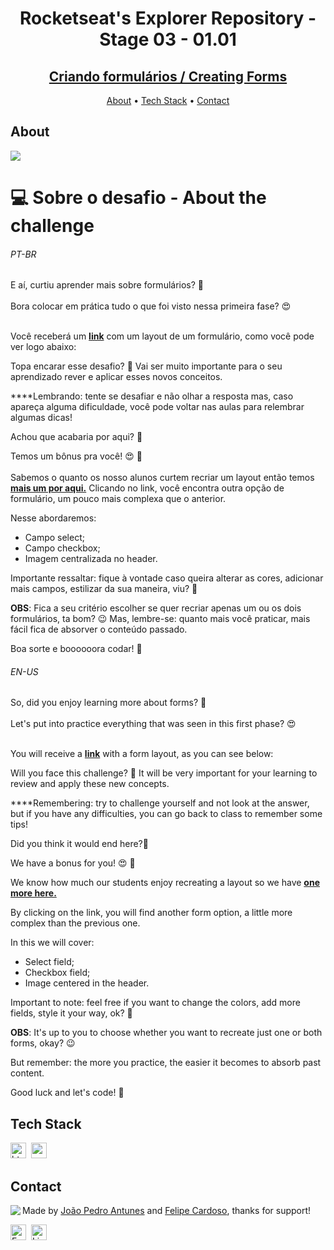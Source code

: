 <h1 align="center">
	Rocketseat's Explorer Repository - Stage 03 - 01.01
</h1>
<h2 align="center">
	<a href="https://fcms14.github.io/rocketSeat_rep/stage03/challenge01-1/"> Criando formulários / Creating Forms</a>		
</h2>

<p align="center">
	<a href="#about">About</a> •
	<a href="#tech-stack">Tech Stack</a> •
	<a href="#contact">Contact</a> 
</p>

## About
<img src="https://www.rocketseat.com.br/_next/image?url=%2Fassets%2Flogos%2Frocketseat.svg&w=256&q=100">

# 💻 Sobre o desafio - About the challenge

<h6>PT-BR</h6>
E aí, curtiu aprender mais sobre formulários? 👀 <br/><br/>
Bora colocar em prática tudo o que foi visto nessa primeira fase? 😍<br/><br/>

Você receberá um **[link](https://www.figma.com/file/Nws1KWB7DyXBw8L6wXb9mp/Stage-03---Formul%C3%A1rio-intermedi%C3%A1rio/duplicate)** com um layout de um formulário, como você pode ver logo abaixo:

Topa encarar esse desafio? **💜**
Vai ser muito importante para o seu aprendizado rever e aplicar esses novos conceitos. 

****Lembrando: tente se desafiar e não olhar a resposta mas, caso apareça alguma dificuldade, você pode voltar nas aulas para relembrar algumas dicas!

Achou que acabaria por aqui? 👀

Temos um bônus pra você! 😍 💜<br/><br/>
Sabemos o quanto os nosso alunos curtem recriar um layout então temos **[mais um por aqui.](https://www.figma.com/file/fnZyJHs7eqNFAA7tUrKcsD/Stage-03---Formul%C3%A1rio-avan%C3%A7ado/duplicate)**
Clicando no link, você encontra outra opção de formulário, um pouco mais complexa que o anterior.

Nesse abordaremos:

- Campo select;
- Campo checkbox;
- Imagem centralizada no header.

Importante ressaltar: fique à vontade caso queira alterar as cores, adicionar mais campos, estilizar da sua maneira, viu? 💜

**OBS**: Fica a seu critério escolher se quer recriar apenas um ou os dois formulários, ta bom? 😉
Mas, lembre-se: quanto mais você praticar, mais fácil fica de absorver o conteúdo passado.

Boa sorte e boooooora codar! **🚀**

<h6>EN-US</h6>
So, did you enjoy learning more about forms? 👀<br/><br/>
Let's put into practice everything that was seen in this first phase? 😍<br/><br/>

You will receive a **[link](https://www.figma.com/file/Nws1KWB7DyXBw8L6wXb9mp/Stage-03---Formul%C3%A1rio-intermedi%C3%A1rio/duplicate)** with a form layout, as you can see below:

Will you face this challenge? **💜**
It will be very important for your learning to review and apply these new concepts.

****Remembering: try to challenge yourself and not look at the answer, but if you have any difficulties, you can go back to class to remember some tips!

Did you think it would end here?👀

We have a bonus for you! 😍 💜<br/>

We know how much our students enjoy recreating a layout so we have **[one more here.](https://www.figma.com/file/fnZyJHs7eqNFAA7tUrKcsD/Stage-03---Formul%C3%A1rio-avan%C3%A7ado/duplicate)**

By clicking on the link, you will find another form option, a little more complex than the previous one.

In this we will cover:

- Select field;
- Checkbox field;
- Image centered in the header.

Important to note: feel free if you want to change the colors, add more fields, style it your way, ok? 💜

**OBS**: It's up to you to choose whether you want to recreate just one or both forms, okay? 😉


But remember: the more you practice, the easier it becomes to absorb past content.

Good luck and let's code! **🚀**

## Tech Stack
<img src="https://img.shields.io/badge/Html5-05122A?style=flat&logo=html5" alt="html5 Badge" height="25">&nbsp;
<img src="https://img.shields.io/badge/Css3-05122A?style=flat&logo=css3" alt="css3 Badge" height="25">&nbsp;

## Contact
<img align="left" src="https://avatars.githubusercontent.com/JPAntunes1?size=100">

Made by [João Pedro Antunes](https://github.com/JPAntunes1) and [Felipe Cardoso](https://github.com/fcms14), thanks for support!

<a href="mailto:joaopantunes.adv@gmail.com" target="_blank"><img src="https://img.shields.io/badge/Email-D14836?style=flat&logo=gmail&logoColor=white" alt="Email Badge" height="25"></a>&nbsp;
<a href="https://www.linkedin.com/in/joao-pedro-antuness/" target="_blank"><img src="https://img.shields.io/badge/Linkedin-0077B5?style=flat&logo=linkedin&logoColor=white" alt="LinkedIn Badge" height="25"></a>&nbsp;

<br clear="left"/>
